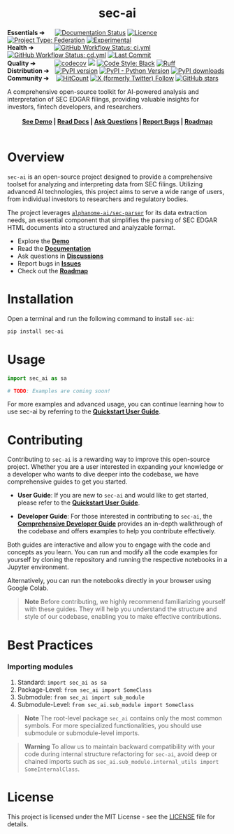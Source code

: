 <p align="center">&nbsp;</p>
<p align="center">
  <h1 align="center"><b>sec-ai</b></h1>
</p>
<p align="left">
  <!-- Using &nbsp; for alignment due to GitHub README limitations -->
  <b>Essentials ➔&nbsp;&nbsp;&nbsp;&nbsp;&nbsp;&nbsp;</b>
  <a href='https://sec-ai.readthedocs.io/en/latest/?badge=latest'><img src='https://readthedocs.org/projects/sec-ai/badge/?version=latest' alt='Documentation Status' /></a>
  <a href="LICENSE"><img src="https://img.shields.io/github/license/alphanome-ai/sec-ai.svg" alt="Licence"></a>
  <a href="https://project-types.github.io/#federation"><img src="https://img.shields.io/badge/project%20type-federation-brightgreen" alt="Project Type: Federation"></a>
  <!-- NOTE: After changing stability level here, also change it in pyproject.toml -->
  <a href="https://github.com/mkenney/software-guides/blob/master/STABILITY-BADGES.md#experimental"><img src="https://img.shields.io/badge/stability-experimental-orange.svg" alt="Experimental"></a>
  <br>
  <b>Health ➔&nbsp;&nbsp;&nbsp;&nbsp;&nbsp;&nbsp;&nbsp;&nbsp;&nbsp;&nbsp;&nbsp;&nbsp;&nbsp;</b>
  <a href="https://github.com/alphanome-ai/sec-ai/actions/workflows/ci.yml"><img alt="GitHub Workflow Status: ci.yml" src="https://img.shields.io/github/actions/workflow/status/alphanome-ai/sec-ai/ci.yml?label=ci"></a>
  <a href="https://github.com/alphanome-ai/sec-ai/actions/workflows/cd.yml"><img alt="GitHub Workflow Status: cd.yml" src="https://img.shields.io/github/actions/workflow/status/alphanome-ai/sec-ai/cd.yml?label=cd"></a>
  <a href="https://github.com/alphanome-ai/sec-ai/commits/main"><img alt="Last Commit" src="https://img.shields.io/github/last-commit/alphanome-ai/sec-ai"></a>  
  <br>
  <b>Quality ➔&nbsp;&nbsp;&nbsp;&nbsp;&nbsp;&nbsp;&nbsp;&nbsp;&nbsp;&nbsp;&nbsp;&nbsp;</b>
  <a href="https://codecov.io/gh/alphanome-ai/sec-ai"><img src="https://codecov.io/gh/alphanome-ai/sec-ai/graph/badge.svg?token=KJLA96CBCN" alt="codecov" /></a>
  <a href="https://mypy-lang.org/"><img src="https://img.shields.io/badge/type%20checked-mypy-blue.svg"></a>
  <a href="https://github.com/psf/black"><img alt="Code Style: Black" src="https://img.shields.io/badge/code%20style-black-000000.svg"></a>
  <a href="https://github.com/astral-sh/ruff"><img src="https://img.shields.io/endpoint?url=https://raw.githubusercontent.com/astral-sh/ruff/main/assets/badge/v2.json" alt="Ruff"></a>
  <br>
  <b>Distribution ➔&nbsp;&nbsp;&nbsp;</b>
  <a href="https://badge.fury.io/py/sec-ai"><img src="https://badge.fury.io/py/sec-ai.svg" alt="PyPI version" /></a>
  <a href="https://pypi.org/project/sec-ai/"><img alt="PyPI - Python Version" src="https://img.shields.io/pypi/pyversions/sec-ai"></a>
  <a href="https://pypistats.org/packages/sec-ai"><img src="https://img.shields.io/pypi/dm/sec-ai.svg" alt="PyPI downloads"></a>
  <br>
  <b>Community ➔&nbsp;&nbsp;&nbsp;&nbsp;</b>
  <a href="http://hits.dwyl.com/alphanome-ai/sec-ai"><img src="https://img.shields.io/endpoint?url=https%3A%2F%2Fhits.dwyl.com%2Falphanome-ai%2Fsec-ai.json%3Fshow%3Dunique" alt="HitCount" /></a>
  <a href="https://twitter.com/alphanomeai"><img alt="X (formerly Twitter) Follow" src="https://img.shields.io/twitter/follow/alphanomeai"></a>
  <a href="https://github.com/alphanome-ai/sec-ai"><img src="https://img.shields.io/github/stars/alphanome-ai/sec-ai.svg?style=social&label=Star us on GitHub!" alt="GitHub stars"></a>


</p>

<div align="left">
  A comprehensive open-source toolkit for AI-powered analysis and interpretation of SEC EDGAR filings, providing valuable insights for investors, fintech developers, and researchers.
</div>
<br>
<div align="center">
  <b>
  <a href="https://sec.app.alphanome.dev">See Demo</a> |
  <a href="https://sec-ai.rtfd.io">Read Docs</a> |
  <a href="https://github.com/alphanome-ai/sec-ai/discussions">Ask Questions</a> |
  <a href="https://github.com/alphanome-ai/sec-ai/issues">Report Bugs</a> |
  <a href="https://github.com/orgs/alphanome-ai/projects/3">Roadmap</a>
  </b>
</div>
<br>

# Overview

`sec-ai` is an open-source project designed to provide a comprehensive toolset for analyzing and interpreting data from SEC filings. Utilizing advanced AI technologies, this project aims to serve a wide range of users, from individual investors to researchers and regulatory bodies. 

The project leverages [`alphanome-ai/sec-parser`](https://github.com/alphanome-ai/sec-parser) for its data extraction needs, an essential component that simplifies the parsing of SEC EDGAR HTML documents into a structured and analyzable format.

- Explore the [**Demo**](https://sec.app.alphanome.dev/)
- Read the [**Documentation**](https://sec-ai.rtfd.io)
- Ask questions in [**Discussions**](https://github.com/alphanome-ai/sec-ai/discussions)
- Report bugs in [**Issues**](https://github.com/alphanome-ai/sec-ai/issues)
- Check out the [**Roadmap**](https://github.com/orgs/alphanome-ai/projects/3)

# Installation

Open a terminal and run the following command to install `sec-ai`:

```bash
pip install sec-ai
```

# Usage

```python
import sec_ai as sa

# TODO: Examples are coming soon!
```

For more examples and advanced usage, you can continue learning how to use sec-ai by referring to the [**Quickstart User Guide**](https://sec-ai.readthedocs.io/en/latest/notebooks/user_guide.html).


# Contributing

Contributing to `sec-ai` is a rewarding way to improve this open-source project. Whether you are a user interested in expanding your knowledge or a developer who wants to dive deeper into the codebase, we have comprehensive guides to get you started.

- **User Guide**: If you are new to `sec-ai` and would like to get started, please refer to the [**Quickstart User Guide**](https://sec-ai.readthedocs.io/en/latest/notebooks/user_guide.html).
  
- **Developer Guide**: For those interested in contributing to `sec-ai`, the [**Comprehensive Developer Guide**](https://sec-ai.readthedocs.io/en/latest/notebooks/developer_guide.html) provides an in-depth walkthrough of the codebase and offers examples to help you contribute effectively.

Both guides are interactive and allow you to engage with the code and concepts as you learn. You can run and modify all the code examples for yourself by cloning the repository and running the respective notebooks in a Jupyter environment.

Alternatively, you can run the notebooks directly in your browser using Google Colab.

> **Note**
Before contributing, we highly recommend familiarizing yourself with these guides. They will help you understand the structure and style of our codebase, enabling you to make effective contributions.

# Best Practices

### Importing modules

1. Standard: `import sec_ai as sa`
1. Package-Level: `from sec_ai import SomeClass`
1. Submodule: `from sec_ai import sub_module`
1. Submodule-Level: `from sec_ai.sub_module import SomeClass`

> **Note**
The root-level package `sec_ai` contains only the most common symbols. For more specialized functionalities, you should use submodule or submodule-level imports.

> **Warning**
To allow us to maintain backward compatibility with your code during internal structure refactoring for `sec-ai`, avoid deep or chained imports such as `sec_ai.sub_module.internal_utils import SomeInternalClass`.

# License
This project is licensed under the MIT License - see the [LICENSE](LICENSE) file for details.
